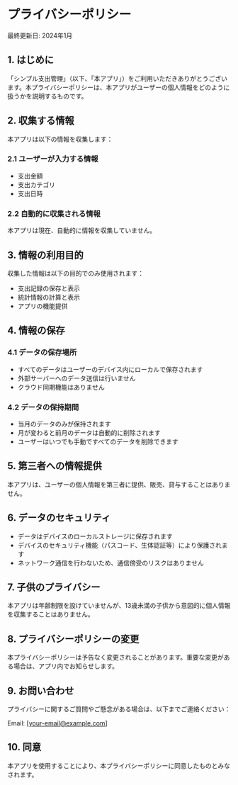 # プライバシーポリシー

最終更新日: 2024年1月

## 1. はじめに

「シンプル支出管理」（以下、「本アプリ」）をご利用いただきありがとうございます。本プライバシーポリシーは、本アプリがユーザーの個人情報をどのように扱うかを説明するものです。

## 2. 収集する情報

本アプリは以下の情報を収集します：

### 2.1 ユーザーが入力する情報
- 支出金額
- 支出カテゴリ
- 支出日時

### 2.2 自動的に収集される情報
本アプリは現在、自動的に情報を収集していません。

## 3. 情報の利用目的

収集した情報は以下の目的でのみ使用されます：
- 支出記録の保存と表示
- 統計情報の計算と表示
- アプリの機能提供

## 4. 情報の保存

### 4.1 データの保存場所
- すべてのデータはユーザーのデバイス内にローカルで保存されます
- 外部サーバーへのデータ送信は行いません
- クラウド同期機能はありません

### 4.2 データの保持期間
- 当月のデータのみが保持されます
- 月が変わると前月のデータは自動的に削除されます
- ユーザーはいつでも手動ですべてのデータを削除できます

## 5. 第三者への情報提供

本アプリは、ユーザーの個人情報を第三者に提供、販売、貸与することはありません。

## 6. データのセキュリティ

- データはデバイスのローカルストレージに保存されます
- デバイスのセキュリティ機能（パスコード、生体認証等）により保護されます
- ネットワーク通信を行わないため、通信傍受のリスクはありません

## 7. 子供のプライバシー

本アプリは年齢制限を設けていませんが、13歳未満の子供から意図的に個人情報を収集することはありません。

## 8. プライバシーポリシーの変更

本プライバシーポリシーは予告なく変更されることがあります。重要な変更がある場合は、アプリ内でお知らせします。

## 9. お問い合わせ

プライバシーに関するご質問やご懸念がある場合は、以下までご連絡ください：

Email: [your-email@example.com]

## 10. 同意

本アプリを使用することにより、本プライバシーポリシーに同意したものとみなされます。